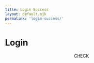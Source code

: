 ```yaml
---
title: Login Success
layout: default.njk
permalink: 'login-success/'
---
```


<script>
  document.addEventListener("DOMContentLoaded", function(){
    const elButton = document.querySelector("#login .primary")

    elButton.addEventListener("click", async (e) => {
      e.preventDefault();

      const response = await fetch(
        "https://package-scry.herokuapp.com/site/check",
        {
          headers: {
            Accept: "application/json",
            "Content-Type": "application/json",
          },
          credentials: "include"
        }
      );
      console.log(response);
    });
  })
</script>

<style>

#login #price {
  display: inline-block;
  margin: 0;
}
#login #content {
  display: grid;
  align-items: start;
  justify-items: center;
}

</style>

<div class="container" id="login">
  <div id="header">
    <h1>Login</h1>
    <div class="separator"></div>
  </div>
  <div id="content">
    <a class="button primary" href="/login">CHECK</a>
  </div>
  <div id="container-footer">
    <div class="separator"></div>
  </div>
</div>
